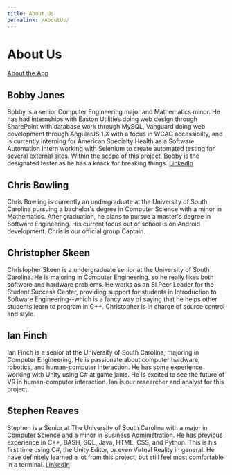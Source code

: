 ```yaml
---
title: About Us
permalink: /AboutUs/
---
```


# About Us

[About the App](/Beautiful-Open-Ended-Interior-Graphics/AboutApp/ "About the App")

## Bobby Jones
Bobby is a senior Computer Engineering major and Mathematics minor. He has had internships with Easton Utilities doing web design through SharePoint with database work through MySQL, Vanguard doing web development through AngularJS 1.X with a focus in WCAG accessibilty, and is currently interning for American Specialty Health as a Software Automation Intern working with Selenium to create automated testing for several external sites. Within the scope of this project, Bobby is the designated tester as he has a knack for breaking things. [LinkedIn](https://www.linkedin.com/in/bobby-jones-02b0ba92)

## Chris Bowling
Chris Bowling is currently an undergraduate at the University of South Carolina pursuing a bachelor's degree in Computer Science with a minor in Mathematics. After graduation, he plans to pursue a master's degree in Software Engineering. His current focus out of school is on Android development.  Chris is our official group Captain.

## Christopher Skeen
Christopher Skeen is a undergraduate senior at the University of South Carolina. He is majoring in Computer Engineering, so he really likes both software and hardware problems. He works as an SI Peer Leader for the Student Success Center, providing support for students in Introduction to Software Engineering--which is a fancy way of saying that he helps other students learn to program in C++. Christopher is in charge of source control and style.

## Ian Finch
Ian Finch is a senior at the University of South Carolina, majoring in Computer Engineering. He is passionate about computer hardware, robotics, and human-computer interaction. He has some experience working with Unity using C# at game jams. He is excited to see the future of VR in human-computer interaction. Ian is our researcher and analyst for this project.

## Stephen Reaves
Stephen is a Senior at The University of South Carolina with a major in Computer Science and a minor in Business Administration.  He has previous experience in C++, BASH, SQL, Java, HTML, CSS, and Python.  This is his first time using C#, the Unity Editor, or even Virtual Reality in general.  He have definitely learned a lot from this project, but still feel most comfortable in a terminal. [LinkedIn](https://www.linkedin.com/in/stephen-reaves-40813aa2/)